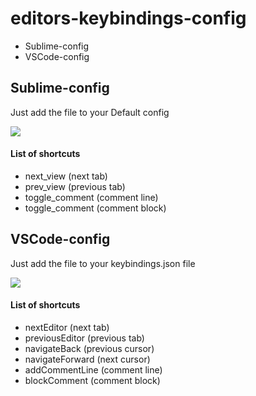 # editors-keybindings-config

* Sublime-config
* VSCode-config


## Sublime-config
Just add the file to your Default config 

![](https://i.imgur.com/y1uqr4p.png)


#### List of shortcuts 
* next_view (next tab)
* prev_view (previous tab)
* toggle_comment (comment line)
* toggle_comment (comment block)

## VSCode-config
Just add the file to your keybindings.json file

![](https://i.imgur.com/9EF4Euy.png)

#### List of shortcuts 

* nextEditor (next tab)
* previousEditor (previous tab)
* navigateBack (previous cursor)
* navigateForward (next cursor)
* addCommentLine (comment line)
* blockComment (comment block)
